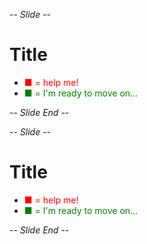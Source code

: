 -- *Slide* --

# Title

* <span style="color:red">&#9632;</style> = help me!
* <span style="color:green">&#9632;</style> = I'm ready to move on...


-- *Slide End* --

-- *Slide* --

# Title

* <span style="color:red">&#9632;</style> = help me!
* <span style="color:green">&#9632;</style> = I'm ready to move on...


-- *Slide End* --
